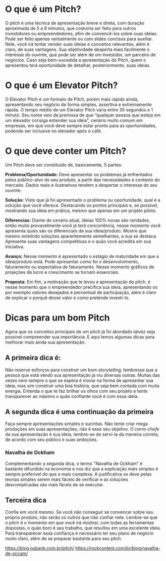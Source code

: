 # O que é um Pitch?
  O pitch é uma técnica de apresentação breve e direta, com duração aproximada de 5 a 8 minutos, que costuma ser feito para outros investidores ou empreendedores, afim de convencê-los sobre suas ideias. Pode ser feito apenas verbalmente ou com slides concisos para auxiliar. Nele, você irá tentar vender suas ideias e conceitos relevantes, além é claro, de suas vantagens. Sua objetividade desperta mais facilmente o interesse do ouvinte, que pode ser além de um investidor, um parceiro de negócios. Caso seja bem-sucedida a apresentação do Pitch, quem o apresentou terá oportunidade de detalhar, posteriormente, suas ideias.

# O que é um Elevator Pitch?
O Elevator Pitch é um formato de Pitch, porém mais rápido ainda, apresentando seu negócio de forma simples, assertiva e extremamente rápida. O tempo médio de um Elevator Pitch varia entre 30 segundos e 1 minuto. Seu nome veio da premissa de que “qualquer pessoa que esteja em um elevador consiga entender sua ideia”, cenário muito comum em empresas, em que você deve sempre estar pronto para as oportunidades, podendo ser inclusive no elevador após o café.

# O que deve conter um Pitch?
Um Pitch deve ser constituído de, basicamente, 5 partes:

__Problema/Oportunidade:__ Deve apresentar os problemas já enfrentados pelos  público-alvo do seu produto, a partir das necessidades e contexto do mercado. Dados reais e ilustrativos tendem a despertar o interesse do seu ouvinte.

__Solução:__ Visto que já foi apresentado o problema ou oportunidade, qual é a solução que você oferece. Destacando os pontos principais e, se possível, mostrando sua ideia em prática, mesmo que apenas em um projeto piloto.

__Diferencias:__ Diante do cenário atual, ideias 100% novas são raridades, então muito provavelmente você já terá concorrência, nesse momento você apresenta quais são os diferenciais da sua ideia/produto. Mostre que mesmo existindo soluções aparentemente semelhantes, a sua se destaca. Apresente suas vantagens competitivas e o quão você acredita em sua iniciativa.

__Avanço:__ Nesse momento é apresentado o estágio de maturidade em que a ideia/produto está. Pode apresentar como foi o desenvolvimento, faturamento ou expectativa de faturamento. Nesse momento gráficos de projeções de lucro e crescimento se tornam essenciais.

__Proposta:__ Em fim, a motivação que te levou a apresentação do pitch, é nesse momento que o empreendedor precifica sua ideia, apresentando os por exemplo valores desejados e percentual de participação, além é claro de explicar o porquê desse valor e como pretende investí-lo.

# Dicas para um bom Pitch
Agora que os conceitos principais de um pitch já foi abordado talvez seja possível compreender sua importância. E aqui temos algumas dicas para melhorar mais ainda sua apresentação. 

## A primeira dica é:

Não reserve esforços para construir um bom _storytelling_, lembresse que a pessoa que está vendo sua apresentação já viu diversas outras. Muitas das vezes nem sempre o que se espera é inovar na forma de apresentar sua ideia, mas sim construir uma boa história, que seja bem contada com muita energia. Entenda o que te faz brilhar os olhos com seu projeto e tente transparecer ao máximo o quão confiante você é com essa ideia.

## A segunda dica é uma continuação da primeira

Faça sempre apresentações simples e sucintas. Não tente criar mega produções em suas apresentações, não é esse seu objetivo. O _carro-chefe_ da sua apresentação é sua ideia, lembre-se de serví-la da maneira correta, de acordo com seu público e suas ambições.

### Navalha de Ockham

Complementando a segunda dica, o termo "Navalha de Ockham" é bastante difundido na economia e nos diz que a explicação mais simples é sempre preferível do que a mais complexa. A justificativa se deve pelas teorias simples serem mais fáceis de verificar e as soluções descomplicadas são mais fáceis de se executar.

## Terceira dica

Confie em você mesmo. Se você não conseguir se convencer sobre seu próprio produto, não serão os outros que irão confiar nele. Lembre-se que o pitch é o momento em que você irá mostrar, com todas as ferramentas dispostas, o quão bom é seu trabalho, que resultou em uma excelente ideia. Para transparecer essa confiança é necessário ter seu plano de negócio muito claro, além de se preparar bastante para seu pitch.




https://blog.nubank.com.br/pitch/
https://rockcontent.com/br/blog/navalha-de-occam/
